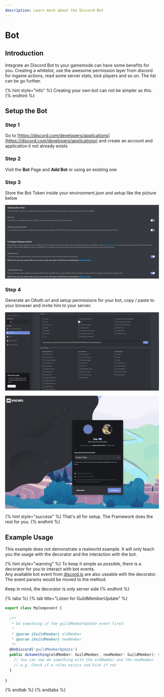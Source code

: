 ```yaml
---
description: Learn more about the Discord Bot
---
```


# Bot

## Introduction

Integrate an Discord Bot to your gamemode can have some benefits for you. Creating a whitelist, use the awesome
permission layer from discord for ingame actions, read some server stats, kick players and so on. The list can be go
further.

{% hint style="info" %} Creating your own bot can not be simpler as this. {% endhint %}

## Setup the Bot

### Step 1

Go to [https://discord.com/developers/applications](https://discord.com/developers/applications) and create an account
and application it not already exists

### Step 2

Visit the **Bot** Page and **Add Bot** or using an existing one

### Step 3

Store the Bot Token inside your environment.json and setup like the picture below

![Uncheck Public Bot and Check Privileged Gateway and Presence Intent](../../../.gitbook/assets/discord/intents.png)

### Step 4

Generate an OAuth url and setup permissions for your bot, copy / paste to your browser and invite him to your server.

![We prefer to check only the permissions you really want](../../../.gitbook/assets/discord/permissions_oauth.png)

![Invite the bot to your server](../../../.gitbook/assets/discord/invite_the_bot.png)

{% hint style="success" %} That's all for setup. The Framework does the rest for you. {% endhint %}

## Example Usage

This example does not demonstrate a realworld example. It will only teach you the usage with the decorator and the
interaction with the bot.

{% hint style="warning" %} To keep it simple as possible, there is a decorator for you to interact with bot events.  
Any available bot event from [discord.js](https://discord.js.org/#/) are also useable with the decorator. The event
params would be moved to the method.

Keep in mind, the decorator is only server side {% endhint %}

{% tabs %} {% tab title="Listen for GuildMemberUpdate" %}

```typescript
export class MyComponent {

  /**
   * Do something if the guildMemberUpdate event fired
   *
   * @param {GuildMember} oldMember
   * @param {GuildMember} newMember
   */
  @OnDiscord('guildMemberUpdate')
  public doSomething(oldMember: GuildMember, newMember: GuildMember): void {
    // You can now do something with the oldMember and the newMember
    // e.g. Check if a roles exists and kick if not
  }

}
```

{% endtab %} {% endtabs %}

